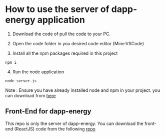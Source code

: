 # How to use the server of dapp-energy application

1) Download the code of pull the code to your PC.

2) Open the code folder in you desired code editor (Mine:VSCode)

3) Install all the npm packages required in this project

`npm i`

4) Run the node application

`node server.js`

Note : Ensure you have already installed node and npm in your project. you can download from [here](https://nodejs.org/en/download/)

## Front-End for dapp-energy
This repo is only the server of dapp-energy. You can download the front-end (ReactJS) code from the following [repo](https://github.com/HARSH-KUMAR10/dapp-energy-client)